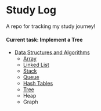 # Study Log

 A repo for tracking my study journey!
#### Current task: Implement a Tree

* [Data Structures and Algorithms](https://github.com/lusan23/study-log/tree/master/data_structs)
    * [Array](https://github.com/lusan23/study-log/blob/master/data_structs/array)
    * [Linked List](https://github.com/lusan23/study-log/tree/master/data_structs/LLists)
    * [Stack](https://github.com/lusan23/study-log/tree/master/data_structs/stack)
    * [Queue](https://github.com/lusan23/study-log/tree/master/data_structs/queues)
    * [Hash Tables](https://github.com/lusan23/study-log/tree/master/data_structs/hash_table)
    * [Tree](https://#)
    * Heap
    * Graph
